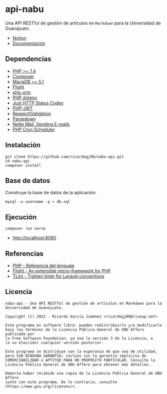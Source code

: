 # api-nabu

Una API RESTful de gestión de artículos en `Markdown` para la Universidad de Guanajuato.

* [Notion](https://ricardogj08.notion.site/29de5f5528dc40e3b5087be8d9b5c27b?v=c87b8122a4034dda86ed30e41eb49197)
* [Documentación](https://ricardogj08.github.io/nabu-api/)

## Dependencias

* [PHP >= 7.4](https://www.php.net/)
* [Composer](https://getcomposer.org/)
* [MariaDB >= 5.1](https://mariadb.org/)
* [Flight](https://flightphp.com/)
* [php-orm](https://github.com/riverside/php-orm)
* [PHP dotenv](https://github.com/vlucas/phpdotenv)
* [Just HTTP Status Codes](https://github.com/pH-7/JustHttpStatusCodes)
* [PHP-JWT](https://github.com/firebase/php-jwt)
* [Respect\Validation](https://github.com/Respect/Validation)
* [Parsedown](https://github.com/erusev/parsedown)
* [Nette Mail: Sending E-mails](https://github.com/nette/mail)
* [PHP Cron Scheduler](https://github.com/peppeocchi/php-cron-scheduler)

## Instalación

    git clone https://github.com/ricardogj08/nabu-api.git
    cd nabu-api
    composer install

## Base de datos

Construye la base de datos de la aplicación:

    mysql -u username -p < db.sql

## Ejecución

    composer run serve

* <http://localhost:8080>

## Referencias

* [PHP - Referencia del lenguaje](https://www.php.net/manual/es/langref.php)
* [Flight - An extensible micro-framework for PHP](https://flightphp.com/)
* [TLint - Tighten linter for Laravel conventions](https://github.com/tighten/tlint)

## Licencia

    nabu-api - Una API RESTful de gestión de artículos en Markdown para la Universidad de Guanajuato.

    Copyright (C) 2022 - Ricardo García Jiménez <ricardogj08@riseup.net>

    Este programa es software libre: puedes redistribuirlo y/o modificarlo
    bajo los términos de la Licencia Pública General de GNU Affero publicada por
    la Free Software Foundation, ya sea la versión 3 de la Licencia, o
    (a su elección) cualquier versión posterior.

    Este programa se distribuye con la esperanza de que sea de utilidad,
    pero SIN NINGUNA GARANTÍA; incluso sin la garantía implícita de
    COMERCIABILIDAD o APTITUD PARA UN PROPÓSITO PARTICULAR. Consulte la
    Licencia Pública General de GNU Affero para obtener más detalles.

    Debería haber recibido una copia de la Licencia Pública General de GNU Affero
    junto con este programa. De lo contrario, consulte <https://www.gnu.org/licenses/>.
